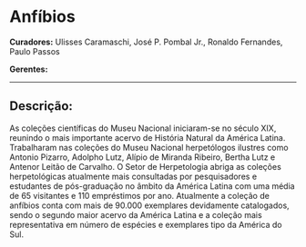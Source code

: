 # Anfíbios

**Curadores:** Ulisses Caramaschi, José P. Pombal Jr., Ronaldo Fernandes, Paulo Passos

**Gerentes:**

---

## Descrição:

As coleções científicas do Museu Nacional iniciaram-se no século XIX, reunindo o mais importante acervo de História Natural da América Latina. Trabalharam nas coleções do Museu Nacional herpetólogos ilustres como Antonio Pizarro, Adolpho Lutz, Alípio de Miranda Ribeiro, Bertha Lutz e Antenor Leitão de Carvalho. O Setor de Herpetologia abriga as coleções herpetológicas atualmente mais consultadas por pesquisadores e estudantes de pós-graduação no âmbito da América Latina com uma média de 65 visitantes e 110 empréstimos por ano. Atualmente a coleção de anfíbios conta com mais de 90.000 exemplares devidamente catalogados, sendo o segundo maior acervo da América Latina e a coleção mais representativa em número de espécies e exemplares tipo da América do Sul.
